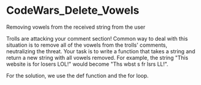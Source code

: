 # CodeWars_Delete_Vowels
Removing vowels from the received string from the user

Trolls are attacking your comment section! Common way to deal with this situation is to remove all of the vowels from the trolls' comments, neutralizing the threat.
Your task is to write a function that takes a string and return a new string with all vowels removed.
For example, the string "This website is for losers LOL!" would become "Ths wbst s fr lsrs LL!".

For the solution, we use the def function and the for loop.
